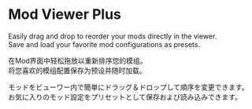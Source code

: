 # Mod Viewer Plus

Easily drag and drop to reorder your mods directly in the viewer.  
Save and load your favorite mod configurations as presets.

在Mod界面中轻松拖放以重新排序您的模组。  
将您喜欢的模组配置保存为预设并随时加载。

モッドをビューワー内で簡単にドラッグ＆ドロップして順序を変更できます。  
お気に入りのモッド設定をプリセットとして保存および読み込みできます。  